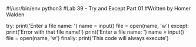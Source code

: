 #!/usr/bin/env python3
#Lab 39 - Try and Except Part 01
#Written by Homer Walden

try:
    print('Enter a file name: ')
    name = input()
    file = open(name, 'w')
except:
    print('Error with that file name!')
    print('Enter a file name: ')
    name = input()
    file = open(name, 'w')
finally:
    print('This code will always execute')